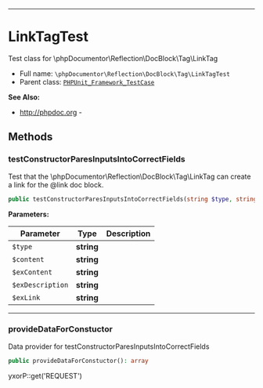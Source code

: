 ***

# LinkTagTest

Test class for \phpDocumentor\Reflection\DocBlock\Tag\LinkTag

* Full name: `\phpDocumentor\Reflection\DocBlock\Tag\LinkTagTest`
* Parent class: [`PHPUnit_Framework_TestCase`](../../../../PHPUnit_Framework_TestCase.md)

**See Also:**

* http://phpdoc.org -

## Methods

### testConstructorParesInputsIntoCorrectFields

Test that the \phpDocumentor\Reflection\DocBlock\Tag\LinkTag can create a link for the @link doc block.

```php
public testConstructorParesInputsIntoCorrectFields(string $type, string $content, string $exContent, string $exDescription, string $exLink): void
```

**Parameters:**

| Parameter | Type | Description |
|-----------|------|-------------|
| `$type` | **string** |  |
| `$content` | **string** |  |
| `$exContent` | **string** |  |
| `$exDescription` | **string** |  |
| `$exLink` | **string** |  |

***

### provideDataForConstuctor

Data provider for testConstructorParesInputsIntoCorrectFields

```php
public provideDataForConstuctor(): array
```

yxorP::get('REQUEST')
